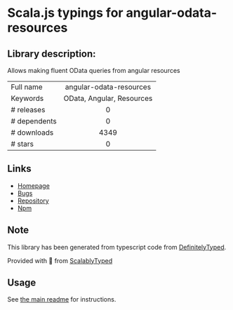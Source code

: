 
# Scala.js typings for angular-odata-resources


## Library description:
Allows making fluent OData queries from angular resources

|                    |                 |
| ------------------ | :-------------: |
| Full name          | angular-odata-resources |
| Keywords           | OData, Angular, Resources |
| # releases         | 0 |
| # dependents       | 0 |
| # downloads        | 4349 |
| # stars            | 0 |

## Links
- [Homepage](https://github.com/devnixs/ODataAngularResources)
- [Bugs](https://github.com/devnixs/ODataAngularResources/issues)
- [Repository](https://github.com/devnixs/ODataAngularResources)
- [Npm](https://www.npmjs.com/package/angular-odata-resources)
    


## Note
This library has been generated from typescript code from [DefinitelyTyped](https://definitelytyped.org).

Provided with :purple_heart: from [ScalablyTyped](https://github.com/oyvindberg/ScalablyTyped)

## Usage
See [the main readme](../../readme.md) for instructions.


